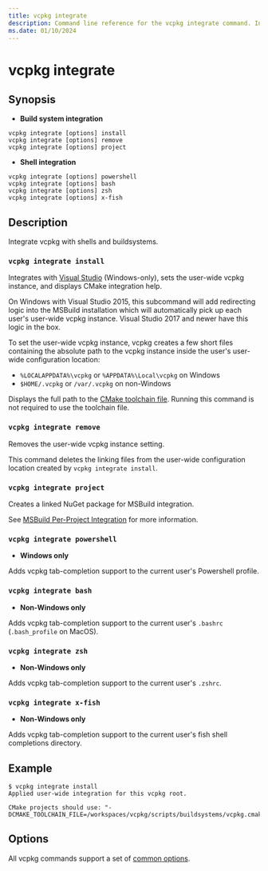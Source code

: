 ```yaml
---
title: vcpkg integrate
description: Command line reference for the vcpkg integrate command. Integrate vcpkg with shells and buildsystems.
ms.date: 01/10/2024
---
```

# vcpkg integrate

## Synopsis

- **Build system integration**

```console
vcpkg integrate [options] install
vcpkg integrate [options] remove
vcpkg integrate [options] project
```

- **Shell integration**

```console
vcpkg integrate [options] powershell
vcpkg integrate [options] bash
vcpkg integrate [options] zsh
vcpkg integrate [options] x-fish
```

## Description

Integrate vcpkg with shells and buildsystems.

### `vcpkg integrate install`

Integrates with [Visual Studio](../users/buildsystems/msbuild-integration.md#user-wide-integration) (Windows-only), sets the user-wide vcpkg instance, and displays CMake integration help.

On Windows with Visual Studio 2015, this subcommand will add redirecting logic into the MSBuild installation which will automatically pick up each user's user-wide vcpkg instance. Visual Studio 2017 and newer have this logic in the box.

To set the user-wide vcpkg instance, vcpkg creates a few short files containing the absolute path to the vcpkg instance inside the user's user-wide configuration location:

- `%LOCALAPPDATA%\vcpkg` or `%APPDATA%\Local\vcpkg` on Windows
- `$HOME/.vcpkg` or `/var/.vcpkg` on non-Windows

Displays the full path to the [CMake toolchain file](../users/buildsystems/cmake-integration.md). Running this command is not required to use the toolchain file.

### `vcpkg integrate remove`

Removes the user-wide vcpkg instance setting.

This command deletes the linking files from the user-wide configuration location created by `vcpkg integrate install`.

### `vcpkg integrate project`

Creates a linked NuGet package for MSBuild integration.

See [MSBuild Per-Project Integration](../users/buildsystems/msbuild-integration.md#linked-nuget-package) for more information.

### `vcpkg integrate powershell`

- **Windows only**

Adds vcpkg tab-completion support to the current user's Powershell profile.

### `vcpkg integrate bash`

- **Non-Windows only**

Adds vcpkg tab-completion support to the current user's `.bashrc` (`.bash_profile` on MacOS).

### `vcpkg integrate zsh`

- **Non-Windows only**

Adds vcpkg tab-completion support to the current user's `.zshrc`.

### `vcpkg integrate x-fish`

- **Non-Windows only**

Adds vcpkg tab-completion support to the current user's fish shell completions directory.

## Example

```console
$ vcpkg integrate install
Applied user-wide integration for this vcpkg root.

CMake projects should use: "-DCMAKE_TOOLCHAIN_FILE=/workspaces/vcpkg/scripts/buildsystems/vcpkg.cmake"
```

## Options

All vcpkg commands support a set of [common options](common-options.md).
